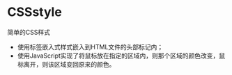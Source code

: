# CSSstyle
简单的CSS样式
 
 * 使用<style></style>标签嵌入式样式嵌入到HTML文件的头部<head></head>标记内；
 * 使用JavaScript实现了将鼠标放在指定的区域内，则那个区域的颜色改变，鼠标离开，则该区域变回原来的颜色。
